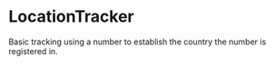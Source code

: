 # LocationTracker
Basic tracking using a number to establish the country the number is registered in.
